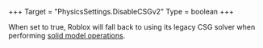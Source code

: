+++
Target = "PhysicsSettings.DisableCSGv2"
Type = boolean
+++

When set to true, Roblox will fall back to using its legacy CSG solver when performing [solid model operations](https://developer.roblox.com/articles/3D-Modeling-with-Parts).